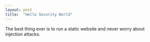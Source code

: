 ```yaml
---
layout: post
title:  "Hello Security World"
---
```


The best thing ever is to run a static website and never worry about injection attacks.
